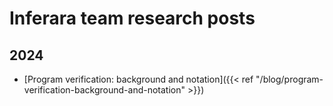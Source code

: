 # Inferara team research posts

## 2024

- [Program verification: background and notation]({{< ref "/blog/program-verification-background-and-notation" >}})

